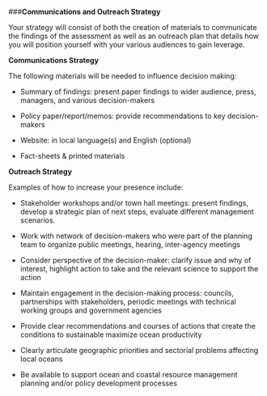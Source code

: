 ###**Communications and Outreach Strategy**

Your strategy will consist of both the creation of materials to communicate the findings of the assessment as well as an outreach plan that details how you will position yourself with your various audiences to gain leverage.

**Communications Strategy**

The following materials will be needed to influence decision making:

 -	Summary of findings: present paper findings to wider audience, press, managers, and various decision-makers

 -	Policy paper/report/memos: provide recommendations to key decision-makers

 -	Website: in local language(s) and English (optional)

 -	Fact-sheets & printed materials

**Outreach Strategy**

Examples of how to increase your presence include:

*	Stakeholder workshops and/or town hall meetings: present findings, develop a strategic plan of next steps, evaluate different management scenarios.

*	Work with network of decision-makers who were part of the planning team to organize public meetings, hearing, inter-agency meetings

*	Consider perspective of the decision-maker: clarify issue and why of interest, highlight action to take and the relevant science to support the action

*	Maintain engagement in the decision-making process: councils, partnerships with stakeholders, periodic meetings with technical working groups and government agencies

*	Provide clear recommendations and courses of actions that create the conditions to sustainable maximize ocean productivity

*	Clearly articulate geographic priorities and sectorial problems affecting local oceans

*	Be available to support ocean and coastal resource management planning and/or policy development processes
